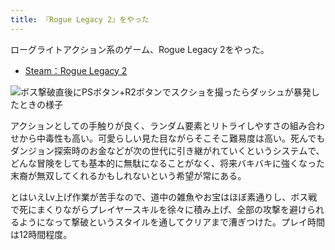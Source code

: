 ```yaml
---
title: 『Rogue Legacy 2』をやった
---
```

ローグライトアクション系のゲーム、Rogue Legacy 2をやった。

*   [Steam：Rogue Legacy 2](https://store.steampowered.com/app/1253920/Rogue_Legacy_2/?l=japanese)

![](https://lh3.googleusercontent.com/docs/ADP-6oEJs12ugvrQ4-AEPAQNHfGZNlMhGFAwdBg_bF3So2ES4gENXmWxmpZfDNEChUkAaZwZR84FVZJn1AsV0GhejQDc03KLkFeL3fuQTQzk9izp_PIGv-KbH0v_IEQOqNJCYAzzZp-symZNNQoL2EUwc8F6sL-1L9UeDk0mZ3-ChPxPDaHgaA8AWn3yg9ppn-mV2hm57Gz9F24P5SEwe28BNWUmM0tpvk2J92qDqdoYTsv6CzItx-Dtrl331ADUqwbu1khr44BeiBH8uGwoVIS7TFDZSizYNHxUqNLIduO8zja03whf_F9b0BhdgVpPCkBmOUMF7AqIJUP7-gfhEjmt2xKpHWl-Ow75xqpb8yuOP-39KJg6KEN8JTuEr2AX6V5_w-CveUQcA46VR2tNW3TGgxn8QX_Em8oyOXisCPAf88ijgaCe0T54pTCfuchoOiu56jVpKgu299Jp251k8euaZvuB8HoXYJv_6b7esmx9QSh0Q6vegcktANKHxNO0fIdZSMLmBYh0Na_4f3yQ1swkEq0tlKHUekrIfDohuFXz5xxtZDgudIPeFxtXtpd-g8JoXx1QN3kawTfN6ExP11vOWtcmp5gLIPcWSuo4a8jVxYpBHfaR1zcckgkuR_5gbgFQw3acJ7EvOXe7kZ_b5ehXNFxs2cruCxa6X3YGhtojffs5r3xaEeYufsCpSwByx0Vzudlzz2esvqFB2v201N6zif6_FlkXMaIVTGUdXTwLkt5uBzvLvIG18uLWS4wGi7RWrLYuaUOqUGEFtBmKUNnsNWTXW3nabBfcDkpXTnUkUMnrsFqjVWq3Dwuy1n19RnCR5wTa1FRY6ncWKf5ADRDRpQMX1kQJo9Bj4Zgubh5ggFqx-ojNJWRz-pjO3GD5LoeUiRoUrkbqdJLFWpL3w-Lnmk0kT5xJtAsl736XEtFoxGGmENYbuwfy0zgOC2jAFGT7ZfmDAOjntrenbhhUX-HOLw8Sdl2f6Jx7DEqmtFdCLiWgiMA4XAb8KQmqmrO-u4_TnQ5akHect7rT590wZ1mGMvDGm0nyqTk2lCUcQj1dQPCo_cl1683b2inVSYhYRU-qTobexBniUgE37zgcFaBGlUidikJndOPfg731ov6lxXW-mhjjuy_btTW4T3315ANMYS4AHBceIEI7UrHFZ1vtjJYpr7z4elvJjZ1Hob3gRwceGRMJOWrwVnYEtrl1m-sRVE0lEWZLYcjL-tRlVYM1NZlrJQJVZmljtkggn4g1lOKLKXKj-A "ボス撃破直後にPSボタン+R2ボタンでスクショを撮ったらダッシュが暴発したときの様子")

アクションとしての手触りが良く、ランダム要素とリトライしやすさの組み合わせから中毒性も高い。可愛らしい見た目ながらそこそこ難易度は高い。死んでもダンジョン探索時のお金などが次の世代に引き継がれていくというシステムで、どんな冒険をしても基本的に無駄になることがなく、将来バキバキに強くなった末裔が無双してくれるかもしれないという希望が常にある。

とはいえLv上げ作業が苦手なので、道中の雑魚やお宝はほぼ素通りし、ボス戦で死にまくりながらプレイヤースキルを徐々に積み上げ、全部の攻撃を避けられるようになって撃破というスタイルを通してクリアまで漕ぎつけた。プレイ時間は12時間程度。
